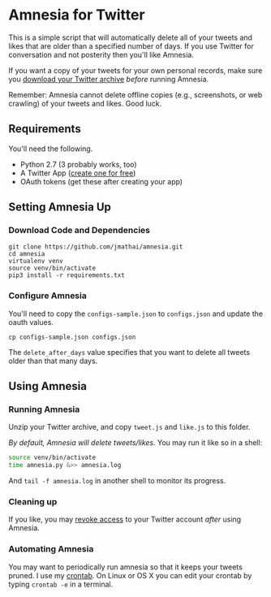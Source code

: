 # Amnesia for Twitter

This is a simple script that will automatically delete all of your tweets and
likes that are older than a specified number of days.
If you use Twitter for conversation and not posterity then you'll like Amnesia.

If you want a copy of your tweets for your own personal records, make sure you
[download your Twitter archive](https://help.twitter.com/en/managing-your-account/how-to-download-your-twitter-archive)
_before_ running Amnesia.

Remember: Amnesia cannot delete offline copies (e.g., screenshots, or web
crawling) of your tweets and likes.
Good luck.

## Requirements

You'll need the following.

  - Python 2.7 (3 probably works, too)
  - A Twitter App ([create one for free](https://apps.twitter.com/app/new))
  - OAuth tokens (get these after creating your app)

## Setting Amnesia Up

### Download Code and Dependencies

```
git clone https://github.com/jmathai/amnesia.git
cd amnesia
virtualenv venv
source venv/bin/activate
pip3 install -r requirements.txt
```

### Configure Amnesia

You'll need to copy the `configs-sample.json` to `configs.json` and update the
oauth values.

```
cp configs-sample.json configs.json
```

The `delete_after_days` value specifies that you want to delete all tweets
older than that many days.

## Using Amnesia

### Running Amnesia

Unzip your Twitter archive, and copy `tweet.js` and `like.js` to this folder.

*By default, Amnesia will delete tweets/likes.* You may run it like so in a shell:

```bash
source venv/bin/activate
time amnesia.py &>> amnesia.log
```

And `tail -f amnesia.log` in another shell to monitor its progress.

### Cleaning up

If you like, you may
[revoke access](https://support.twitter.com/articles/76052)
to your Twitter account _after_ using Amnesia.

### Automating Amnesia

You may want to periodically run amnesia so that it keeps your tweets pruned.
I use my [crontab](https://en.wikipedia.org/wiki/Cron).
On Linux or OS X you can edit your crontab by typing `crontab -e` in a
terminal.


